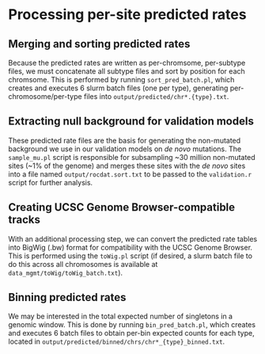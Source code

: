 # Processing per-site predicted rates

## Merging and sorting predicted rates
Because the predicted rates are written as per-chromsome, per-subtype files, we must concatenate all subtype files and sort by position for each chromsome. This is performed by running `sort_pred_batch.pl`, which creates and executes 6 slurm batch files (one per type), generating per-chromosome/per-type files into `output/predicted/chr*.{type}.txt`.

## Extracting null background for validation models
These predicted rate files are the basis for generating the non-mutated background we use in our validation models on *de novo* mutations. The `sample_mu.pl` script is responsible for subsampling ~30 million non-mutated sites (~1% of the genome) and merges these sites with the *de novo* sites into a file named `output/rocdat.sort.txt` to be passed to the `validation.r` script for further analysis.

## Creating UCSC Genome Browser-compatible tracks
With an additional processing step, we can convert the predicted rate tables into BigWig (.bw) format for compatibility with the UCSC Genome Browser. This is performed using the `toWig.pl` script (if desired, a slurm batch file to do this across all chromosomes is available at  `data_mgmt/toWig/toWig_batch.txt`).

## Binning predicted rates
We may be interested in the total expected number of singletons in a genomic window. This is done by running `bin_pred_batch.pl`, which creates and executes 6 batch files to obtain per-bin expected counts for each type, located in `output/predicted/binned/chrs/chr*_{type}_binned.txt`.
